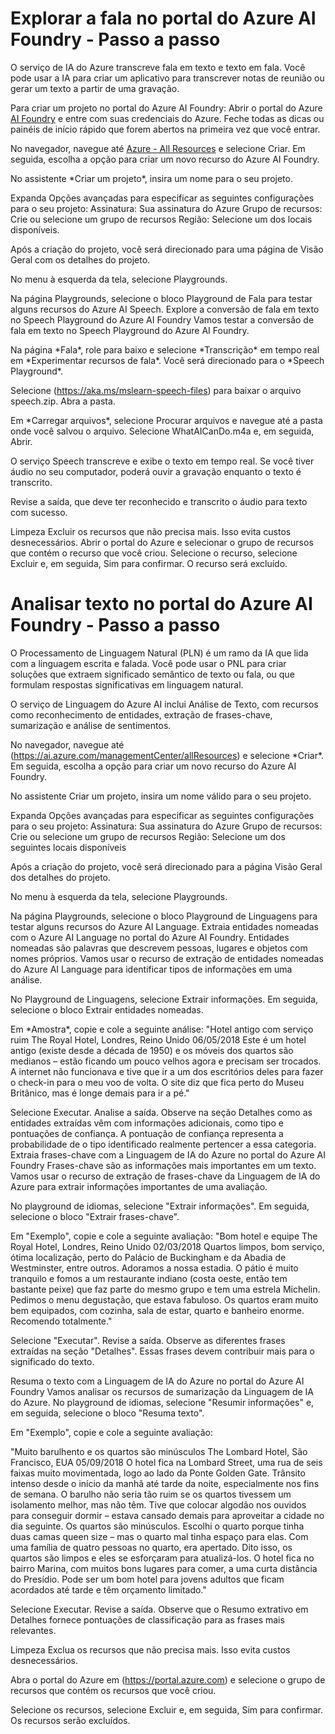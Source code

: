 # Explorar a fala no portal do Azure AI Foundry - Passo a passo

O serviço de IA do Azure transcreve fala em texto e texto em fala. Você pode usar a IA para criar um aplicativo para transcrever notas de reunião ou gerar um texto
a partir de uma gravação.

Para criar um projeto no portal do Azure AI Foundry:
Abrir o portal do Azure [AI Foundry](https://ai.azure.com) e entre com suas credenciais do Azure. 
Feche todas as dicas ou painéis de início rápido que forem abertos na primeira vez que você entrar.

No navegador, navegue até [Azure - All Resources](https://ai.azure.com/managementCenter/allResources) e selecione Criar. 
Em seguida, escolha a opção para criar um novo recurso do Azure AI Foundry.

No assistente \*Criar um projeto\*, insira um nome para o seu projeto.

Expanda Opções avançadas para especificar as seguintes configurações para o seu projeto:
Assinatura: Sua assinatura do Azure
Grupo de recursos: Crie ou selecione um grupo de recursos
Região: Selecione um dos locais disponíveis.

Após a criação do projeto, você será direcionado para uma página de Visão Geral com os detalhes do projeto.

No menu à esquerda da tela, selecione Playgrounds.

Na página Playgrounds, selecione o bloco Playground de Fala para testar alguns recursos do Azure AI Speech.
Explore a conversão de fala em texto no Speech Playground do Azure AI Foundry
Vamos testar a conversão de fala em texto no Speech Playground do Azure AI Foundry.

Na página \*Fala*\, role para baixo e selecione \*Transcrição\* em tempo real em \*Experimentar recursos de fala\*. Você será direcionado para o \*Speech Playground\*.

Selecione (https://aka.ms/mslearn-speech-files) para baixar o arquivo speech.zip. Abra a pasta.

Em \*Carregar arquivos\*, selecione Procurar arquivos e navegue até a pasta onde você salvou o arquivo. Selecione WhatAICanDo.m4a e, em seguida, Abrir.

O serviço Speech transcreve e exibe o texto em tempo real. Se você tiver áudio no seu computador, poderá ouvir a gravação enquanto o texto é transcrito.

Revise a saída, que deve ter reconhecido e transcrito o áudio para texto com sucesso.

Limpeza
Excluir os recursos que não precisa mais. Isso evita custos desnecessários.
Abrir o portal do Azure e selecionar o grupo de recursos que contém o recurso que você criou.
Selecione o recurso, selecione Excluir e, em seguida, Sim para confirmar. O recurso será excluído.


# Analisar texto no portal do Azure AI Foundry - Passo a passo

O Processamento de Linguagem Natural (PLN) é um ramo da IA ​​que lida com a linguagem escrita e falada. 
Você pode usar o PNL para criar soluções que extraem significado semântico de texto ou fala, ou que formulam respostas significativas em linguagem natural.

O serviço de Linguagem do Azure AI inclui Análise de Texto, com recursos como reconhecimento de entidades, extração de frases-chave, sumarização e análise de sentimentos. 

No navegador, navegue até (https://ai.azure.com/managementCenter/allResources) e selecione \*Criar\*. Em seguida, escolha a opção para criar um novo recurso do Azure AI Foundry.

No assistente Criar um projeto, insira um nome válido para o seu projeto.

Expanda Opções avançadas para especificar as seguintes configurações para o seu projeto:
Assinatura: Sua assinatura do Azure
Grupo de recursos: Crie ou selecione um grupo de recursos
Região: Selecione um dos seguintes locais disponíveis

Após a criação do projeto, você será direcionado para a página Visão Geral dos detalhes do projeto.

No menu à esquerda da tela, selecione Playgrounds.

Na página Playgrounds, selecione o bloco Playground de Linguagens para testar alguns recursos do Azure AI Language.
Extraia entidades nomeadas com o Azure AI Language no portal do Azure AI Foundry.
Entidades nomeadas são palavras que descrevem pessoas, lugares e objetos com nomes próprios. 
Vamos usar o recurso de extração de entidades nomeadas do Azure AI Language para identificar tipos de informações em uma análise.

No Playground de Linguagens, selecione Extrair informações. Em seguida, selecione o bloco Extrair entidades nomeadas.

Em \*Amostra\*, copie e cole a seguinte análise:
"Hotel antigo com serviço ruim
The Royal Hotel, Londres, Reino Unido
06/05/2018
Este é um hotel antigo (existe desde a década de 1950) e os móveis dos quartos são medianos – estão ficando um pouco velhos agora e precisam ser trocados. A internet não funcionava e tive que ir a um dos escritórios deles para fazer o check-in para o meu voo de volta. O site diz que fica perto do Museu Britânico, mas é longe demais para ir a pé."

Selecione Executar. Analise a saída. Observe na seção Detalhes como as entidades extraídas vêm com informações adicionais, como tipo e pontuações de confiança. 
A pontuação de confiança representa a probabilidade de o tipo identificado realmente pertencer a essa categoria.
Extraia frases-chave com a Linguagem de IA do Azure no portal do Azure AI Foundry
Frases-chave são as informações mais importantes em um texto. Vamos usar o recurso de extração de frases-chave da Linguagem de IA do Azure 
para extrair informações importantes de uma avaliação.

No playground de idiomas, selecione "Extrair informações". Em seguida, selecione o bloco "Extrair frases-chave".

Em "Exemplo", copie e cole a seguinte avaliação:
"Bom hotel e equipe
The Royal Hotel, Londres, Reino Unido
02/03/2018
Quartos limpos, bom serviço, ótima localização, perto do Palácio de Buckingham e da Abadia de Westminster, entre outros. Adoramos a nossa estadia. O pátio é muito tranquilo e fomos a um restaurante indiano (costa oeste, então tem bastante peixe) que faz parte do mesmo grupo e tem uma estrela Michelin. Pedimos o menu degustação, que estava fabuloso. Os quartos eram muito bem equipados, com cozinha, sala de estar, quarto e banheiro enorme. Recomendo totalmente."

Selecione "Executar". Revise a saída. Observe as diferentes frases extraídas na seção "Detalhes". Essas frases devem contribuir mais para o significado do texto.

Resuma o texto com a Linguagem de IA do Azure no portal do Azure AI Foundry
Vamos analisar os recursos de sumarização da Linguagem de IA do Azure. No playground de idiomas, selecione "Resumir informações" e, em seguida, selecione o bloco "Resuma texto".

Em "Exemplo", copie e cole a seguinte avaliação:

"Muito barulhento e os quartos são minúsculos
The Lombard Hotel, São Francisco, EUA
05/09/2018
O hotel fica na Lombard Street, uma rua de seis faixas muito movimentada, logo ao lado da Ponte Golden Gate. Trânsito intenso desde o início da manhã até tarde da noite, especialmente nos fins de semana. O barulho não seria tão ruim se os quartos tivessem um isolamento melhor, mas não têm. Tive que colocar algodão nos ouvidos para conseguir dormir – estava cansado demais para aproveitar a cidade no dia seguinte. Os quartos são minúsculos. Escolhi o quarto porque tinha duas camas queen size – mas o quarto mal tinha espaço para elas. Com uma família de quatro pessoas no quarto, era apertado. Dito isso, os quartos são limpos e eles se esforçaram para atualizá-los. O hotel fica no bairro Marina, com muitos bons lugares para comer, a uma curta distância do Presídio. Pode ser um bom hotel para jovens adultos que ficam acordados até tarde e têm orçamento limitado."

Selecione Executar. Revise a saída. Observe que o Resumo extrativo em Detalhes fornece pontuações de classificação para as frases mais relevantes.

Limpeza
Exclua os recursos que não precisa mais. Isso evita custos desnecessários.

Abra o portal do Azure em (https://portal.azure.com) e selecione o grupo de recursos que contém os recursos que você criou.

Selecione os recursos, selecione Excluir e, em seguida, Sim para confirmar. Os recursos serão excluídos.

